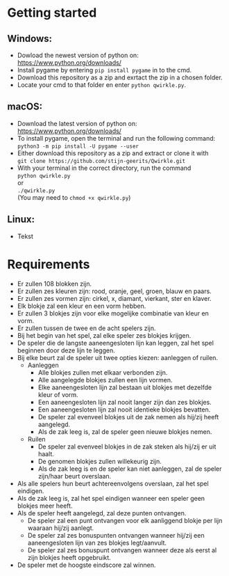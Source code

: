 # Getting started
## Windows:
* Dowload the newest version of python on: https://www.python.org/downloads/
* Install pygame by entering `pip install pygame` in to the cmd. 
* Download this repository as a zip and exrtact the zip in a chosen folder.
* Locate your cmd to that folder en enter `python qwirkle.py`.

## macOS:
* Download the latest version of python on: https://www.python.org/downloads/
* To install pygame, open the terminal and run the following command:  
`python3 -m pip install -U pygame --user`
* Either download this repository as a zip and extract or clone it with  
`git clone https://github.com/stijn-geerits/Qwirkle.git`
* With your terminal in the correct directory, run the command  
`python qwirkle.py`  
or  
`./qwirkle.py`  
(You may need to `chmod +x qwirkle.py`)


## Linux:
* Tekst

# Requirements

* Er zullen 108 blokken zijn.
* Er zullen zes kleuren zijn: rood, oranje, geel, groen, blauw en paars.
* Er zullen zes vormen zijn: cirkel, x, diamant, vierkant, ster en klaver.
* Elk blokje zal een kleur en een vorm hebben.
* Er zullen 3 blokjes zijn voor elke mogelijke combinatie van kleur en vorm.
* Er zullen tussen de twee en de acht spelers zijn.
* Bij het begin van het spel, zal elke speler zes blokjes krijgen.
* De speler die de langste aaneengesloten lijn kan leggen, zal het spel beginnen door deze lijn te leggen.
* Bij elke beurt zal de speler uit twee opties kiezen: aanleggen of ruilen.
  + Aanleggen
    - Alle blokjes zullen met elkaar verbonden zijn.
    - Alle aangelegde blokjes zullen een lijn vormen.
    - Elke aaneengesloten lijn zal bestaan uit blokjes met dezelfde kleur of vorm.
    - Een aaneengesloten lijn zal nooit langer zijn dan zes blokjes.
    - Een aaneengesloten lijn zal nooit identieke blokjes bevatten.
    - De speler zal evenveel blokjes uit de zak nemen als hij/zij heeft aangelegd.
    - Als de zak leeg is, zal de speler geen nieuwe blokjes nemen.
  + Ruilen
    - De speler zal evenveel blokjes in de zak steken als hij/zij er uit haalt.
    - De genomen blokjes zullen willekeurig zijn.
    - Als de zak leeg is en de speler kan niet aanleggen, zal de speler zijn/haar beurt overslaan.
* Als alle spelers hun beurt achtereenvolgens overslaan, zal het spel eindigen.
* Als de zak leeg is, zal het spel eindigen wanneer een speler geen blokjes meer heeft.
* Als de speler heeft aangelegd, zal deze punten ontvangen.
  + De speler zal een punt ontvangen voor elk aanliggend blokje per lijn waaraan hij/zij aanlegt.
  + De speler zal zes bonuspunten ontvangen wanneer hij/zij een aaneengesloten lijn van zes blokjes legt/aanvult.
  + De speler zal zes bonuspunt ontvangen wanneer deze als eerst al zijn blokjes heeft opgebruikt.
* De speler met de hoogste eindscore zal winnen.

